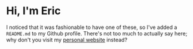 # Hi, I'm Eric

I noticed that it was fashionable to have one of these, so I've added a
`README.md` to my Github profile. There's not too much to actually say
here; why don't you visit my [personal
website](https://www.ericzheng.org) instead?

